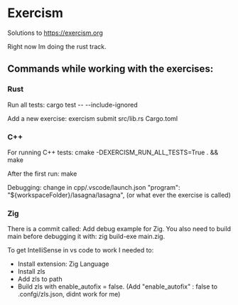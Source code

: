 # Exercism

Solutions to https://exercism.org

Right now Im doing the rust track.

## Commands while working with the exercises:

### Rust

Run all tests: cargo test -- --include-ignored

Add a new exercise: exercism submit src/lib.rs Cargo.toml

### C++

For running C++ tests: cmake -DEXERCISM_RUN_ALL_TESTS=True . && make

After the first run: make

Debugging: change in cpp/.vscode/launch.json "program": "${workspaceFolder}/lasagna/lasagna", (or what ever the exercise is called)

### Zig

There is a commit called: Add debug example for Zig. You also need to build main before debugging it with: zig build-exe main.zig.

To get IntelliSense in vs code to work I needed to:

- Install extension: Zig Language
- Install zls
- Add zls to path
- Build zls with enable_autofix = false. (Add "enable_autofix" : false to .confgi/zls.json, didnt work for me)
